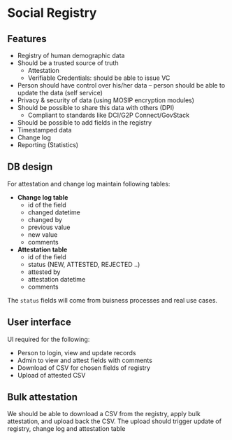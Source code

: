 # Social Registry

## Features

* Registry of human demographic data
* Should be a trusted source of truth
  * Attestation
  * Verifiable Credentials:  should be able to issue VC&#x20;
* Person should have control over his/her data – person should be able to update the data (self service)
* Privacy & security of data (using MOSIP encryption modules)
* Should be possible to share this data with others (DPI)
  * Compliant to standards like DCI/G2P Connect/GovStack
* Should be possible to add fields in the registry
* Timestamped data&#x20;
* Change log
* Reporting (Statistics)

## DB design

For attestation and change log maintain following tables:

* **Change log table**
  * id of the field
  * changed datetime
  * changed by
  * previous value
  * new value
  * comments
* **Attestation table**
  * id of the field
  * status (NEW, ATTESTED, REJECTED ..)
  * attested by
  * attestation datetime
  * comments

The `status` fields will come from buisness processes and real use cases.

## User interface

UI required for the following:

* Person to login, view and update records
* Admin to view and attest fields with comments
* Download of CSV for chosen fields of registry
* Upload of attested CSV

## Bulk attestation

We should be able to download a CSV from the registry, apply bulk attestation, and upload back the CSV.  The upload should trigger update of registry, change log and attestation table

